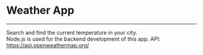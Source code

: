 # Weather App

<hr>

Search and find the current temperature in your city. <br />
Node.js is used for the backend development of this app.
API: https://api.openweathermap.org/
